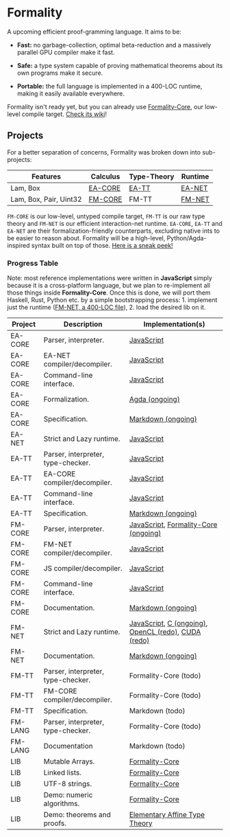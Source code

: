 # Formality

A upcoming efficient proof-gramming language. It aims to be:

- **Fast:** no garbage-collection, optimal beta-reduction and a massively parallel GPU compiler make it fast.

- **Safe:** a type system capable of proving mathematical theorems about its own programs make it secure.

- **Portable:** the full language is implemented in a 400-LOC runtime, making it easily available everywhere.

Formality isn't ready yet, but you can already use [Formality-Core](https://github.com/moonad/formality-core), our low-level compile target. [Check its wiki](https://github.com/moonad/formality-core/wiki)!

## Projects

For a better separation of concerns, Formality was broken down into sub-projects:

Features | **Calculus** | **Type-Theory** | **Runtime**
--- | --- | --- | ---
Lam, Box | [EA-CORE](https://github.com/moonad/elementary-affine-core) | [EA-TT](https://github.com/moonad/elementary-affine-type-theory) | [EA-NET](https://github.com/moonad/elementary-affine-net)
Lam, Box, Pair, Uint32 | [FM-CORE](https://github.com/moonad/formality-core) | FM-TT | [FM-NET](https://github.com/moonad/formality-net)

`FM-CORE` is our low-level, untyped compile target, `FM-TT` is our raw type theory and `FM-NET` is our efficient interaction-net runtime. `EA-CORE`, `EA-TT` and `EA-NET` are their formalization-friendly counterparts, excluding native ints to be easier to reason about. Formality will be a high-level, Python/Agda-inspired syntax built on top of those. [Here is a sneak peek!](https://gist.github.com/MaiaVictor/489a4119efd49f16605f8d4d09d421ad)

### Progress Table

Note: most reference implementations were written in **JavaScript** simply because it is a cross-platform language, but we plan to re-implement all those things inside **Formality-Core**. Once this is done, we will port them Haskell, Rust, Python etc. by a simple bootstrapping process: 1. implement just the runtime ([FM-NET, a 400-LOC file](https://github.com/moonad/Formality-Core/blob/master/javascript/fm-to-net.js)), 2. load the desired lib on it.

Project | Description | Implementation(s)
--- | --- | ---
EA-CORE | Parser, interpreter. | [JavaScript](https://github.com/moonad/Elementary-Affine-Core/blob/master/javascript/ea-core.js) 
EA-CORE | EA-NET compiler/decompiler. | [JavaScript](https://github.com/moonad/Elementary-Affine-Core/blob/master/javascript/ea-to-net.js)
EA-CORE | Command-line interface. | [JavaScript](https://github.com/moonad/Elementary-Affine-Core/blob/master/javascript/main.js)
EA-CORE | Formalization. | [Agda (ongoing)](https://github.com/moonad/Elementary-Affine-Core/blob/master/agda/Linear.agda)
EA-CORE | Specification. | [Markdown (ongoing)](https://github.com/moonad/Elementary-Affine-Core/blob/master/spec.md)
EA-NET | Strict and Lazy runtime. | [JavaScript](https://github.com/moonad/Elementary-Affine-Net/blob/master/javascript/ea-net.js)
EA-TT | Parser, interpreter, type-checker. | [JavaScript](https://github.com/moonad/Elementary-Affine-Type-Theory/blob/master/javascript/ea-tt.js)
EA-TT | EA-CORE compiler/decompiler. | [JavaScript](https://github.com/moonad/Elementary-Affine-Type-Theory/blob/master/javascript/ea-tt.js)
EA-TT | Command-line interface. | [JavaScript](https://github.com/moonad/Elementary-Affine-Type-Theory/blob/master/javascript/main.js)
EA-TT | Specification. | [Markdown (ongoing)](https://github.com/moonad/Elementary-Affine-Type-Theory/blob/master/spec.md)
FM-CORE | Parser, interpreter. | [JavaScript](https://github.com/moonad/Formality-Core/blob/master/javascript/fm-core.js), [Formality-Core (ongoing)](https://github.com/moonad/Formality-Core/blob/master/examples/term.fmc)
FM-CORE | FM-NET compiler/decompiler. | [JavaScript](https://github.com/moonad/Formality-Core/blob/master/javascript/fm-to-net.js)
FM-CORE | JS compiler/decompiler. | [JavaScript](https://github.com/moonad/Formality-Core/blob/master/javascript/fm-to-js.js)
FM-CORE | Command-line interface. | [JavaScript](https://github.com/moonad/Formality-Core/blob/master/javascript/main.js)
FM-CORE | Documentation. | [Markdown (ongoing)](https://github.com/moonad/formality-core/wiki)
FM-NET | Strict and Lazy runtime. | [JavaScript](https://github.com/moonad/Formality-Net/blob/master/javascript/fm-net.js), [C (ongoing)](https://github.com/moonad/Formality-Net/blob/master/c/fm-net.c), [OpenCL (redo)](https://github.com/MaiaVictor/absal-rs/blob/parallel-test-3/src/main.rs), [CUDA (redo)](https://github.com/moonad/Formality/blob/nasic-optimization/cuda/main.cu)
FM-NET | Documentation. | [Markdown (ongoing)](https://github.com/moonad/formality-core/wiki/Formality-Net)
FM-TT | Parser, interpreter, type-checker. | Formality-Core (todo)
FM-TT | FM-CORE compiler/decompiler. | Formality-Core (todo)
FM-TT | Specification. | Markdown (todo)
FM-LANG | Parser, interpreter, type-checker. | Formality-Core (todo)
FM-LANG | Documentation | Markdown (todo)
LIB | Mutable Arrays. | [Formality-Core](https://github.com/moonad/Formality-Core/blob/master/examples/array.fmc)
LIB | Linked lists. | [Formality-Core](https://github.com/moonad/Formality-Core/blob/master/examples/list.fmc)
LIB | UTF-8 strings. | [Formality-Core](https://github.com/moonad/Formality-Core/blob/master/examples/array.fmc)
LIB | Demo: numeric algorithms. | [Formality-Core](https://github.com/moonad/Formality-Core/blob/master/examples/num.fmc)
LIB | Demo: theorems and proofs. | [Elementary Affine Type Theory](https://github.com/moonad/Elementary-Affine-Type-Theory/blob/master/main.eatt)
